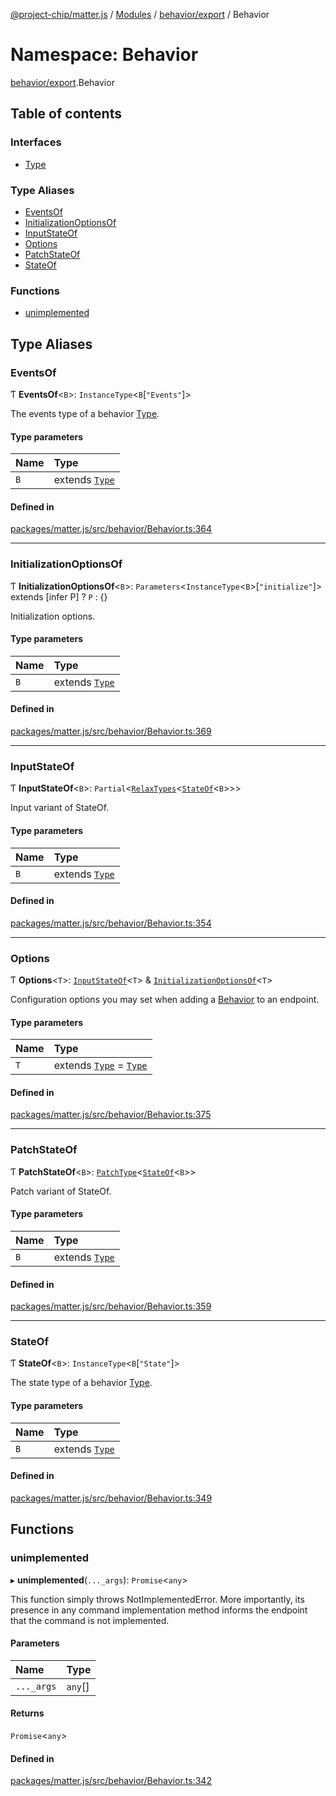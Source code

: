 [@project-chip/matter.js](../README.md) / [Modules](../modules.md) / [behavior/export](behavior_export.md) / Behavior

# Namespace: Behavior

[behavior/export](behavior_export.md).Behavior

## Table of contents

### Interfaces

- [Type](../interfaces/behavior_export.Behavior.Type.md)

### Type Aliases

- [EventsOf](behavior_export.Behavior.md#eventsof)
- [InitializationOptionsOf](behavior_export.Behavior.md#initializationoptionsof)
- [InputStateOf](behavior_export.Behavior.md#inputstateof)
- [Options](behavior_export.Behavior.md#options)
- [PatchStateOf](behavior_export.Behavior.md#patchstateof)
- [StateOf](behavior_export.Behavior.md#stateof)

### Functions

- [unimplemented](behavior_export.Behavior.md#unimplemented)

## Type Aliases

### EventsOf

Ƭ **EventsOf**\<`B`\>: `InstanceType`\<`B`[``"Events"``]\>

The events type of a behavior [Type](../interfaces/behavior_export.Behavior.Type.md).

#### Type parameters

| Name | Type |
| :------ | :------ |
| `B` | extends [`Type`](../interfaces/behavior_export.Behavior.Type.md) |

#### Defined in

[packages/matter.js/src/behavior/Behavior.ts:364](https://github.com/project-chip/matter.js/blob/904d0c9b952b91f28a21803759c5e5c66ee4d272/packages/matter.js/src/behavior/Behavior.ts#L364)

___

### InitializationOptionsOf

Ƭ **InitializationOptionsOf**\<`B`\>: `Parameters`\<`InstanceType`\<`B`\>[``"initialize"``]\> extends [infer P] ? `P` : {}

Initialization options.

#### Type parameters

| Name | Type |
| :------ | :------ |
| `B` | extends [`Type`](../interfaces/behavior_export.Behavior.Type.md) |

#### Defined in

[packages/matter.js/src/behavior/Behavior.ts:369](https://github.com/project-chip/matter.js/blob/904d0c9b952b91f28a21803759c5e5c66ee4d272/packages/matter.js/src/behavior/Behavior.ts#L369)

___

### InputStateOf

Ƭ **InputStateOf**\<`B`\>: `Partial`\<[`RelaxTypes`](cluster_export.ClusterType.md#relaxtypes)\<[`StateOf`](behavior_export.Behavior.md#stateof)\<`B`\>\>\>

Input variant of StateOf.

#### Type parameters

| Name | Type |
| :------ | :------ |
| `B` | extends [`Type`](../interfaces/behavior_export.Behavior.Type.md) |

#### Defined in

[packages/matter.js/src/behavior/Behavior.ts:354](https://github.com/project-chip/matter.js/blob/904d0c9b952b91f28a21803759c5e5c66ee4d272/packages/matter.js/src/behavior/Behavior.ts#L354)

___

### Options

Ƭ **Options**\<`T`\>: [`InputStateOf`](behavior_export.Behavior.md#inputstateof)\<`T`\> & [`InitializationOptionsOf`](behavior_export.Behavior.md#initializationoptionsof)\<`T`\>

Configuration options you may set when adding a [Behavior](../classes/behavior_export.Behavior-1.md) to an endpoint.

#### Type parameters

| Name | Type |
| :------ | :------ |
| `T` | extends [`Type`](../interfaces/behavior_export.Behavior.Type.md) = [`Type`](../interfaces/behavior_export.Behavior.Type.md) |

#### Defined in

[packages/matter.js/src/behavior/Behavior.ts:375](https://github.com/project-chip/matter.js/blob/904d0c9b952b91f28a21803759c5e5c66ee4d272/packages/matter.js/src/behavior/Behavior.ts#L375)

___

### PatchStateOf

Ƭ **PatchStateOf**\<`B`\>: [`PatchType`](cluster_export.ClusterType.md#patchtype)\<[`StateOf`](behavior_export.Behavior.md#stateof)\<`B`\>\>

Patch variant of StateOf.

#### Type parameters

| Name | Type |
| :------ | :------ |
| `B` | extends [`Type`](../interfaces/behavior_export.Behavior.Type.md) |

#### Defined in

[packages/matter.js/src/behavior/Behavior.ts:359](https://github.com/project-chip/matter.js/blob/904d0c9b952b91f28a21803759c5e5c66ee4d272/packages/matter.js/src/behavior/Behavior.ts#L359)

___

### StateOf

Ƭ **StateOf**\<`B`\>: `InstanceType`\<`B`[``"State"``]\>

The state type of a behavior [Type](../interfaces/behavior_export.Behavior.Type.md).

#### Type parameters

| Name | Type |
| :------ | :------ |
| `B` | extends [`Type`](../interfaces/behavior_export.Behavior.Type.md) |

#### Defined in

[packages/matter.js/src/behavior/Behavior.ts:349](https://github.com/project-chip/matter.js/blob/904d0c9b952b91f28a21803759c5e5c66ee4d272/packages/matter.js/src/behavior/Behavior.ts#L349)

## Functions

### unimplemented

▸ **unimplemented**(`..._args`): `Promise`\<`any`\>

This function simply throws NotImplementedError.  More importantly, its presence in any command implementation
method informs the endpoint that the command is not implemented.

#### Parameters

| Name | Type |
| :------ | :------ |
| `..._args` | `any`[] |

#### Returns

`Promise`\<`any`\>

#### Defined in

[packages/matter.js/src/behavior/Behavior.ts:342](https://github.com/project-chip/matter.js/blob/904d0c9b952b91f28a21803759c5e5c66ee4d272/packages/matter.js/src/behavior/Behavior.ts#L342)
